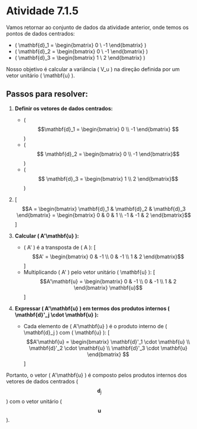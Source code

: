 

# Atividade 7.1.5

Vamos retornar ao conjunto de dados da atividade anterior, onde temos os pontos de dados centrados:

- \( \mathbf{d}_1 = \begin{bmatrix} 0 \\ -1 \end{bmatrix} \)
- \( \mathbf{d}_2 = \begin{bmatrix} 0 \\ -1 \end{bmatrix} \)
- \( \mathbf{d}_3 = \begin{bmatrix} 1 \\ 2 \end{bmatrix} \)

Nosso objetivo é calcular a variância \( V_u \) na direção definida por um vetor unitário \( \mathbf{u} \).

## Passos para resolver:

1. **Definir os vetores de dados centrados:**
   - \( $$\mathbf{d}_1 = \begin{bmatrix} 0 \\ -1 \end{bmatrix} $$\)
   - \($$ \mathbf{d}_2 = \begin{bmatrix} 0 \\ -1 \end{bmatrix}$$ \)
   - \($$ \mathbf{d}_3 = \begin{bmatrix} 1 \\ 2 \end{bmatrix}$$ \)

3. 
   \[
   $$A = \begin{bmatrix} \mathbf{d}_1 & \mathbf{d}_2 & \mathbf{d}_3 \end{bmatrix} = \begin{bmatrix} 0 & 0 & 1 \\ -1 & -1 & 2 \end{bmatrix}$$
   \]

3. **Calcular \( A'\mathbf{u} \):**
   - \( A' \) é a transposta de \( A \):
     \[
     $$A' = \begin{bmatrix} 0 & -1 \\ 0 & -1 \\ 1 & 2 \end{bmatrix}$$
     \]
   - Multiplicando \( A' \) pelo vetor unitário \( \mathbf{u} \):
     \[
     $$A'\mathbf{u} = \begin{bmatrix} 0 & -1 \\ 0 & -1 \\ 1 & 2 \end{bmatrix} \mathbf{u}$$
     \]

4. **Expressar \( A'\mathbf{u} \) em termos dos produtos internos \( \mathbf{d}'_j \cdot \mathbf{u} \):**
   - Cada elemento de \( A'\mathbf{u} \) é o produto interno de \( \mathbf{d}_j \) com \( \mathbf{u} \):
     \[
     $$A'\mathbf{u} = \begin{bmatrix} \mathbf{d}'_1 \cdot \mathbf{u} \\ \mathbf{d}'_2 \cdot \mathbf{u} \\ \mathbf{d}'_3 \cdot \mathbf{u} \end{bmatrix}
     $$
     \]

Portanto, o vetor \( A'\mathbf{u} \) é composto pelos produtos internos dos vetores de dados centrados \($$ \mathbf{d}_j $$\) com o vetor unitário \( $$\mathbf{u} $$\).
